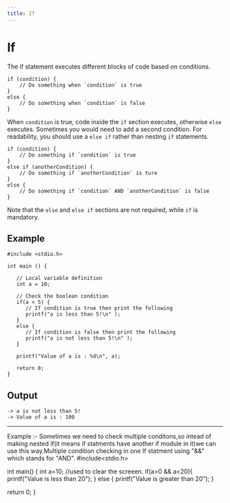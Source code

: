 ```yaml
---
title: If
---
```


# If

The if statement executes different blocks of code based on conditions.

```
if (condition) {
	// Do something when `condition` is true
}
else {
	// Do something when `condition` is false
}
```

When `condition` is true, code inside the `if` section executes, otherwise `else` executes. Sometimes you would need to add a second condition. For readability, you should use a `else if` rather than nesting `if` statements.

```
if (condition) {
	// Do something if `condition` is true
}
else if (anotherCondition) {
	// Do something if `anotherCondition` is ture
}
else {
	// Do something if `condition` AND `anotherCondition` is false
}
```

Note that the `else` and `else if` sections are not required, while `if` is mandatory.


## Example
```
#include <stdio.h>

int main () {

   // Local variable definition
   int a = 10;

   // Check the boolean condition
   if(a < 5) {
      // If condition is true then print the following
      printf("a is less than 5!\n" );
   }
   else {
      // If condition is false then print the following
      printf("a is not less than 5!\n" );
   }

   printf("Value of a is : %d\n", a);

   return 0;
}
```

## Output
```
-> a is not less than 5!
-> Value of a is : 100
```



------------------------------------------------------------------------------------
Example :- Sometimes we need to check multiple conditons,so intead of making nested if(it means if statments have another if module in it)we can use this way.Multiple condition checking in one If statment using "&&" which stands for "AND".
#include<stdio.h>


int main()
{
int a=10;
 //used to clear the screeen.
if(a>0 && a<20){
 printf("Value is less than 20");
 }
 else
  {
   printf("Value is greater than 20");
   }
  

return 0;
}
